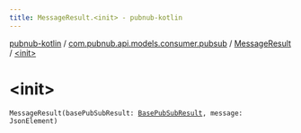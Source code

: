 ```yaml
---
title: MessageResult.<init> - pubnub-kotlin
---
```


[pubnub-kotlin](../../index.html) / [com.pubnub.api.models.consumer.pubsub](../index.html) / [MessageResult](index.html) / [&lt;init&gt;](./-init-.html)

# &lt;init&gt;

`MessageResult(basePubSubResult: `[`BasePubSubResult`](../-base-pub-sub-result/index.html)`, message: JsonElement)`